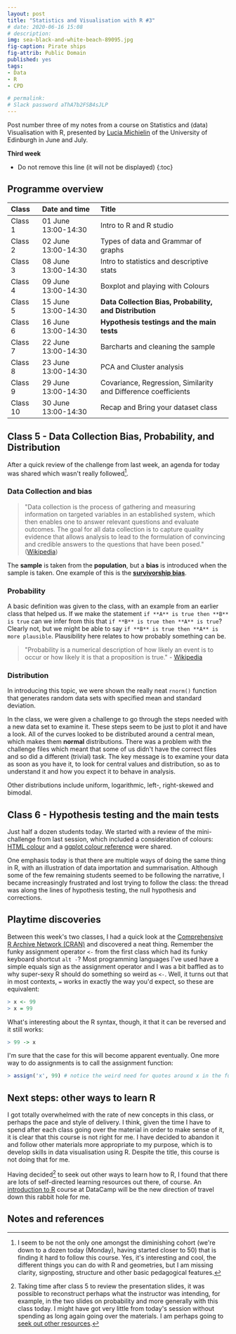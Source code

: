 ```yaml
---
layout: post
title: "Statistics and Visualisation with R #3"
# date: 2020-06-16 15:08
# description: 
img: sea-black-and-white-beach-89095.jpg
fig-caption: Pirate ships
fig-attrib: Public Domain
published: yes
tags:
- Data
- R
- CPD

# permalink:
# Slack password aThA7b2FSB4sJLP
---
```

Post number three of my notes from a course on Statistics and (data) Visualisation with R, presented by [Lucia Michielin](https://edinburgh.academia.edu/luciamichielin) of the University of Edinburgh in June and July.

**Third week**

* Do not remove this line (it will not be displayed)
{:toc}

## Programme overview

Class|Date and time|Title
:------|:------|:------
Class 1|01 June 13:00-14:30|Intro to R and R studio 
Class 2|02 June 13:00-14:30|Types of data and Grammar of graphs
Class 3|08 June 13:00-14:30|Intro to statistics and descriptive stats
Class 4|09 June 13:00-14:30|Boxplot and playing with Colours
Class 5|15 June 13:00-14:30|**Data Collection Bias, Probability, and Distribution**
Class 6|16 June 13:00-14:30|**Hypothesis testings and the main tests**
Class 7|22 June 13:00-14:30|Barcharts and cleaning the sample
Class 8|23 June 13:00-14:30|PCA and Cluster analysis
Class 9|29 June 13:00-14:30|Covariance, Regression, Similarity and Difference coefficients
Class 10|30 June 13:00-14:30|Recap and Bring your dataset class 

## Class 5 - Data Collection Bias, Probability, and Distribution

After a quick review of the challenge from last week, an agenda for today was shared which wasn't really followed[^progression].

### Data Collection and bias

> "Data collection is the process of gathering and measuring information on targeted variables in an established system, which then enables one to answer relevant questions and evaluate outcomes. 
The goal for all data collection is to capture quality evidence that allows analysis to lead to the formulation of convincing and credible answers to the questions that have been posed." ([Wikipedia](https://en.wikipedia.org/wiki/Data_collection))

The **sample** is taken from the **population**, but a **bias** is introduced when the sample is taken. One example of this is the **[survivorship bias](https://en.wikipedia.org/wiki/Survivorship_bias)**.

### Probability 
A basic definition was given to the class, with an example from an earlier class that helped us. If we make the statement `if **A** is true then **B** is true` can we infer from this that `if **B** is true then **A** is true`? Clearly not, but we might be able to say `if **B** is true then **A** is more plausible`. Plausibility here relates to how probably something can be.

> "Probability is a numerical description of how likely an event is to occur or how likely it is that a proposition is true." - [Wikipedia](https://en.wikipedia.org/wiki/Probability)

### Distribution

In introducing this topic, we were shown the really neat `rnorm()` function that generates random data sets with specified mean and standard deviation.

In the class, we were given a challenge to go through the steps needed with a new data set to examine it. These steps seem to be just to plot it and have a look. All of the curves looked to be distributed around a central mean, which makes them **normal** distributions. There was a problem with the challenge files which meant that some of us didn't have the correct files and so did a different (trivial) task. The key message is to examine your data as soon as you have it, to look for central values and distribution, so as to understand it and how you expect it to behave in analysis.

Other distributions include uniform, logarithmic, left-, right-skewed and bimodal.

## Class 6 - Hypothesis testing and the main tests
Just half a dozen students today. We started with a review of the mini-challenge from last session, which included a consideration of colours: [HTML colour](https://www.hexcolortool.com/) and a [ggplot colour reference](http://sape.inf.usi.ch/quick-reference/ggplot2/colour) were shared.

One emphasis today is that there are multiple ways of doing the same thing in R, with an illustration of data importation and summarisation. Although some of the few remaining students seemed to be following the narrative, I became increasingly frustrated and lost trying to follow the class: the thread was along the lines of hypothesis testing, the null hypothesis and corrections. 

## Playtime discoveries
Between this week's two classes, I had a quick look at the [Comprehensive R Archive Network (CRAN)](https://cran.r-project.org/) and discovered a neat thing. Remember the funky assignment operator `<-` from the first class which had its funky keyboard shortcut `alt -`? Most programming languages I've used have a simple equals sign as the assignment operator and I was a bit baffled as to why super-sexy R should do something so weird as `<-`. Well, it turns out that in most contexts, `=` works in exactly the way you'd expect, so these are equivalent:

```R
> x <- 99> x = 99
```
What's interesting about the R syntax, though, it that it can be reversed and it still works:

```R
> 99 -> x
```
I'm sure that the case for this will become apparent eventually. One more way to do assignments is to call the assignment function:

```R
> assign('x', 99) # notice the weird need for quotes around x in the function call
```

## Next steps: other ways to learn R
I got totally overwhelmed with the rate of new concepts in this class, or perhaps the pace and style of delivery. I think, given the time I have to spend after each class going over the material in order to make sense of it, it is clear that this course is not right for me. I have decided to abandon it and follow other materials more appropriate to my purpose, which is to develop skills in data visualisation using R. Despite the title, this course is not doing that for me.

Having decided[^progression2] to seek out other ways to learn how to R, I found that there are lots of self-directed learning resources out there, of course. An [introduction to R](https://learn.datacamp.com/courses/free-introduction-to-r) course at DataCamp will be the new direction of travel down this rabbit hole for me.

## Notes and references
[^progression]: I seem to be not the only one amongst the diminishing cohort (we're down to a dozen today (Monday), having started closer to 50) that is finding it hard to follow this course. Yes, it's interesting and cool, the different things you can do with R and geometries, but I am missing clarity, signposting, structure and other basic pedagogical features. 

[^progression2]: Taking time after class 5 to review the presentation slides, it was possible to reconstruct perhaps what the instructor was intending, for example, in the two slides on probability and more generally with this class today. I might have got very little from today's session without spending as long again going over the materials. I am perhaps going to [seek out other resources](#other-ways-to-learn-r).

